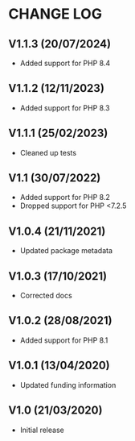 CHANGE LOG
==========


## V1.1.3 (20/07/2024)

* Added support for PHP 8.4


## V1.1.2 (12/11/2023)

* Added support for PHP 8.3


## V1.1.1 (25/02/2023)

* Cleaned up tests


## V1.1 (30/07/2022)

* Added support for PHP 8.2
* Dropped support for PHP <7.2.5


## V1.0.4 (21/11/2021)

* Updated package metadata


## V1.0.3 (17/10/2021)

* Corrected docs


## V1.0.2 (28/08/2021)

* Added support for PHP 8.1


## V1.0.1 (13/04/2020)

* Updated funding information


## V1.0 (21/03/2020)

* Initial release
